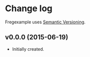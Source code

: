 # Change log

Fregexample uses [Semantic Versioning][].

## v0.0.0 (2015-06-19)

-   Initially created.

[semantic versioning]: http://semver.org/spec/v2.0.0.html

